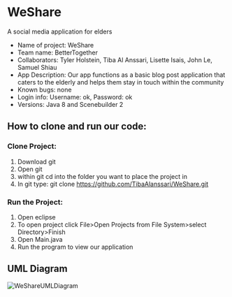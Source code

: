 # WeShare
A social media application for elders

- Name of project: WeShare
- Team name: BetterTogether
- Collaborators: Tyler Holstein, Tiba Al Anssari, Lisette Isais, John Le, Samuel Shiau
- App Description: Our app functions as a basic blog post application that caters to the elderly and helps them stay in touch within the community 
- Known bugs: none
- Login info: Username: ok, Password: ok
- Versions: Java 8 and Scenebuilder 2

## How to clone and run our code:
  ### Clone Project:
1. Download git
2. Open git
3. within git cd into the folder you want to place the project in
4. In git type: git clone https://github.com/TibaAlanssari/WeShare.git
  ### Run the Project:
1. Open eclipse
2. To open project click File>Open Projects from File System>select Directory>Finish
3. Open Main.java
4. Run the program to view our application

## UML Diagram
![WeShareUMLDiagram](https://user-images.githubusercontent.com/55297857/116769342-ff026100-aa00-11eb-81c2-2bc0b183ece8.png)
